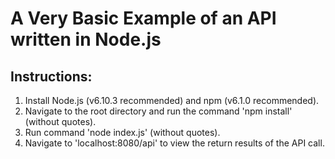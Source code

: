 # A Very Basic Example of an API written in Node.js

## Instructions:

1. Install Node.js (v6.10.3 recommended) and npm (v6.1.0 recommended).
2. Navigate to the root directory and run the command 'npm install' (without quotes).
3. Run command 'node index.js' (without quotes).
4. Navigate to 'localhost:8080/api' to view the return results of the API call.
